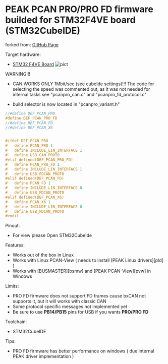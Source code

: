 # PEAK PCAN PRO/PRO FD firmware builded for STM32F4VE board (STM32CubeIDE)
forked from: [GitHub Page](https://github.com/dreampet/pcan_pro_x) 

Target hardware:
* [STM32 F4VE Board](https://stm32-base.org/boards/STM32F407VET6-STM32-F4VE-V2.0.html)
![pict](https://stm32-base.org/assets/img/boards/STM32F407VET6_STM32_F4VE_V2.0-2.jpg)


WARNING!!!
- CAN WORKS ONLY 1Mbit/sec (see cubeIde settings)!!! The code for selecting the speed was commented out, as it was not needed for internal tasks see "pcanpro_can.c" and "pcanpro_fd_protocol.c"

- build selector is now located in "pcanpro_variant.h"
```c
//#define DEF_PCAN_PRO
#define DEF_PCAN_PRO_FD
//#define DEF_PCAN_FD
//#define DEF_PCAN_X6


#ifdef DEF_PCAN_PRO
#	define PCAN_PRO 1
#	define INCLUDE_LIN_INTERFACE 1
#	define USB_CAN_PROTO
#elif defined(DEF_PCAN_PRO_FD)
#	define PCAN_PRO_FD 1
#	define INCLUDE_LIN_INTERFACE 1
#	define USB_FDCAN_PROTO
#elif defined(DEF_PCAN_FD)
#	define PCAN_FD 1
#	define INCLUDE_LIN_INTERFACE 0
#	define USB_FDCAN_PROTO
#elif defined(DEF_PCAN_X6)
#	define PCAN_X6 1
#	define INCLUDE_LIN_INTERFACE 0
#	define USB_FDCAN_PROTO
#endif

```


Pinout:
* For view please Open STM32CubeIde 

Features:
- Works out of the box in Linux
- Works with Linux PCAN-View ( needs to install [PEAK Linux drivers][pld] )
- Works with [BUSMASTER][bsmw] and [PEAK PCAN-View][pvw] in Windows


Limits:
- PRO FD firmware does not support FD frames cause bxCAN not supports it, but it will works with classic CAN
- Some protocol specific messages not implemented yet
- Be sure to use **PB14/PB15** pins for USB if you wants **PRO/PRO FD**

Toolchain:
- STM32CubeIDE

Tips:
- PRO FD firmware has better performance on windows ( due internal PEAK driver implementation )
